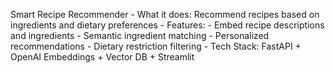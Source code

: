 Smart Recipe Recommender
    - What it does: Recommend recipes based on ingredients and dietary preferences
    - Features:
    - Embed recipe descriptions and ingredients
    - Semantic ingredient matching
    - Personalized recommendations
    - Dietary restriction filtering
    - Tech Stack: FastAPI + OpenAI Embeddings + Vector DB + Streamlit
